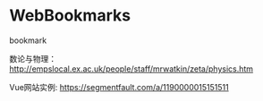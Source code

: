 # WebBookmarks
bookmark

数论与物理：http://empslocal.ex.ac.uk/people/staff/mrwatkin/zeta/physics.htm


Vue网站实例: https://segmentfault.com/a/1190000015151511
